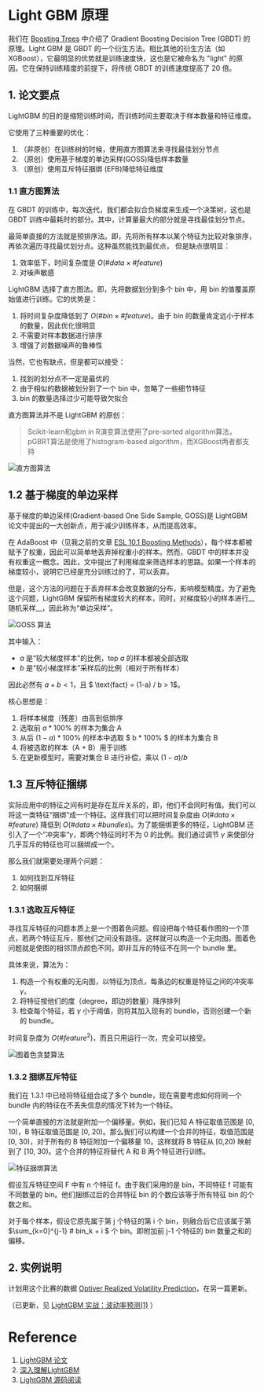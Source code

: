 # Light GBM 原理

我们在 [Boosting Trees](https://www.jianshu.com/p/a9274dfb0007) 中介绍了 Gradient Boosting Decision Tree (GBDT) 的原理。Light GBM 是 GBDT 的一个衍生方法。相比其他的衍生方法（如 XGBoost），它最明显的优势就是训练速度快，这也是它被命名为 "light" 的原因。它在保持训练精度的前提下，将传统 GBDT 的训练速度提高了 20 倍。

## 1. 论文要点

LightGBM 的目的是缩短训练时间，而训练时间主要取决于样本数量和特征维度。

它使用了三种重要的优化：
1. （非原创）在训练树的时候，使用直方图算法来寻找最佳划分节点
2. （原创）使用基于梯度的单边采样(GOSS)降低样本数量
3. （原创）使用互斥特征捆绑 (EFB)降低特征维度

### 1.1 直方图算法

在 GBDT 的训练中，每次迭代，我们都会拟合负梯度来生成一个决策树，这也是 GBDT 训练中最耗时的部分。其中，计算量最大的部分就是寻找最佳划分节点。

最简单直接的方法就是预排序法。即，先将所有样本以某个特征为比较对象排序，再依次遍历寻找最优划分点。这种虽然能找到最优点， 但是缺点很明显：

1. 效率低下，时间复杂度是 $O(\#data \times \#feature)$
2. 对噪声敏感

LightGBM 选择了直方图法。即，先将数据划分到多个 bin 中，用 bin 的值覆盖原始值进行训练。它的优势是：

1. 将时间复杂度降低到了 $O(\#bin \times \#feature)$。由于 bin 的数量肯定远小于样本的数量，因此优化很明显
2. 不需要对样本数据进行排序
3. 增强了对数据噪声的鲁棒性

当然，它也有缺点，但是都可以接受：

1. 找到的划分点不一定是最优的
2. 由于相似的数据被划分到了一个 bin 中，忽略了一些细节特征
3. bin 的数量选择过少可能导致欠拟合

直方图算法并不是 LightGBM 的原创：
> Scikit-learn和gbm in R演变算法使用了pre-sorted algorithm算法，pGBRT算法是使用了histogram-based algorithm，而XGBoost两者都支持

![直方图算法](images/algo1.png)

## 1.2 基于梯度的单边采样
基于梯度的单边采样(Gradient-based One Side Sample, GOSS)是 LightGBM 论文中提出的一大创新点，用于减少训练样本，从而提高效率。

在 AdaBoost 中（见我之前的文章 [ESL 10.1 Boosting Methods](https://www.jianshu.com/p/ce54ba0d4e58)），每个样本都被赋予了权重，因此可以简单地丢弃掉权重小的样本。然而，GBDT 中的样本并没有权重这一概念。因此，文中提出了利用梯度来筛选样本的思路。如果一个样本的梯度较小，说明它已经是充分训练过的了，可以丢弃。

但是，这个方法的问题在于丢弃样本会改变数据的分布，影响模型精度。为了避免这个问题，LightGBM 保留所有梯度较大的样本，同时，对梯度较小的样本进行__随机采样__，因此称为“单边采样”。

![GOSS 算法](images/algo2.png)

其中输入：
- $a$ 是“较大梯度样本”的比例，top $a$ 的样本都被全部选取
- $b$ 是“较小梯度样本”采样后的比例（相对于所有样本）

因此必然有 $a + b < 1$，且 $ \text{fact} = (1-a) / b > 1$。

核心思想是：
1. 将样本梯度（残差）由高到低排序
2. 选取前 $a * 100 \%$ 的样本为集合 A
3. 从后 $(1-a) * 100 \%$ 的样本中选取 $ b * 100\% $ 的样本为集合 B
4. 将被选取的样本（A + B）用于训练
5. 在更新模型时，需要对集合 B 进行补偿，乘以 $(1-a)/b$

## 1.3 互斥特征捆绑
实际应用中的特征之间有时是存在互斥关系的，即，他们不会同时有值。我们可以将这一类特征“捆绑”成一个特征。这样我们可以把时间复杂度由 $O(\#data \times \#feature)$ 降低到 $O(\#data \times \#bundles)$。为了能捆绑更多的特征，LightGBM 还引入了一个”冲突率“$\gamma$，即两个特征同时不为 0 的比例。我们通过调节 $\gamma$ 来使部分几乎互斥的特征也可以捆绑成一个。

那么我们就需要处理两个问题：

1. 如何找到互斥特征
2. 如何捆绑

### 1.3.1 选取互斥特征

寻找互斥特征的问题本质上是一个图着色问题。假设把每个特征看作图的一个顶点，若两个特征互斥，那他们之间没有路径。这样就可以构造一个无向图。图着色问题就是使图的相邻顶点颜色不同，即非互斥的特征不在同一个 bundle 里。

具体来说，算法为：

1. 构造一个有权重的无向图，以特征为顶点，每条边的权重是特征之间的冲突率 $\gamma$。
2. 将特征按他们的度（degree，即边的数量）降序排列
3. 检查每个特征，若 $\gamma$ 小于阈值，则将其加入现有的 bundle，否则创建一个新的 bundle。

时间复杂度为 $O(\# feature^2)$，而且只用运行一次，完全可以接受。

![图着色贪婪算法](images/algo3.png)


### 1.3.2 捆绑互斥特征

我们在 1.3.1 中已经将特征组合成了多个 bundle，现在需要考虑如何将同一个 bundle 内的特征在不丢失信息的情况下转为一个特征。

一个简单直接的方法就是附加一个偏移量。例如，我们已知 A 特征取值范围是 [0, 10)，B 特征取值范围是 [0, 20)。那么我们可以构建一个合并的特征，取值范围是 [0, 30)，对于所有的 B 特征附加一个偏移量 10。这样就将 B 特征从 [0,20) 映射到了 [10, 30)。这个合并的特征将替代 A 和 B 两个特征进行训练。

![特征捆绑算法](images/algo4.png)

假设互斥特征空间 F 中有 n 个特征 f。由于我们采用的是 bin，不同特征 f 可能有不同数量的 bin。他们捆绑过后的合并特征 bin 的个数应该等于所有特征 bin 的个数之和。

对于每个样本，假设它原先属于第 j 个特征的第 i 个 bin，则融合后它应该属于第$\sum_{k=0}^{j-1} \# bin_k + i $ 个 bin。即附加前 j-1 个特征的 bin 数量之和的偏移。

## 2. 实例说明

计划用这个比赛的数据 [Optiver Realized Volatility Prediction](https://www.kaggle.com/c/optiver-realized-volatility-prediction)，在另一篇更新。

（已更新，见 [LightGBM 实战：波动率预测(1)](https://www.jianshu.com/p/b0988fcaa842) ）

# Reference

1. [LightGBM 论文](https://proceedings.neurips.cc/paper/2017/file/6449f44a102fde848669bdd9eb6b76fa-Paper.pdf)
2. [深入理解LightGBM](https://mp.weixin.qq.com/s?__biz=MzI5NDMzMjY1MA==&mid=2247485433&idx=1&sn=6c65f76ed251ada52e22b875d43c1053&scene=21#wechat_redirect)
3. [LightGBM 源码阅读](https://mp.weixin.qq.com/s/XxFHmxV4_iDq8ksFuZM02w)
